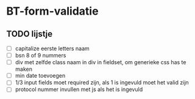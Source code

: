 # BT-form-validatie

## TODO lijstje 

- [ ] capitalize eerste letters naam
- [ ] bsn 8 of 9 nummers
- [ ] div met zelfde class naam in div in fieldset, om generieke css has te maken
- [ ] min date toevoegen
- [ ] 1/3 input fields moet required zijn, als 1 is ingevuld moet het valid zijn 
- [ ] protocol nummer invullen met js als het is ingevuld 